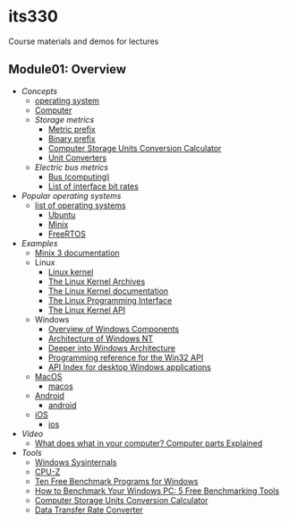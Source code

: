 # its330
Course materials and demos for lectures

## Module01: Overview
* _Concepts_
  * [operating system](https://en.wikipedia.org/wiki/Operating\_system)
  * [Computer](https://en.wikipedia.org/wiki/Computer)
  * _Storage metrics_
    * [Metric prefix](https://en.wikipedia.org/wiki/Metric\_prefix)
    * [Binary prefix](https://en.wikipedia.org/wiki/Binary\_prefix)
    * [Computer Storage Units Conversion Calculator](https://www.calculatorsoup.com/calculators/conversions/computerstorage.php)
    * [Unit Converters](https://www.unitconverters.net/)
  * _Electric bus metrics_
    * [Bus (computing)](https://en.wikipedia.org/wiki/Bus\_\(computing\))
    * [List of interface bit rates](https://en.wikipedia.org/wiki/List\_of\_interface\_bit\_rates)
* _Popular operating systems_
  * [list of operating systems](https://en.wikipedia.org/wiki/List\_of\_operating\_systems)
    * [Ubuntu](https://ubuntu.com/)
    * [Minix](https://www.minix3.org/)
    * [FreeRTOS](https://www.freertos.org/)
* _Examples_
  * [Minix 3 documentation](https://wiki.minix3.org/doku.php?id=www:documentation:start) 
  * Linux
    * [Linux kernel](https://en.wikipedia.org/wiki/Linux\_kernel)
    * [The Linux Kernel Archives](https://www.kernel.org/)
    * [The Linux Kernel documentation](https://www.kernel.org/doc/html/latest/)
    * [The Linux Programming Interface](http://man7.org/tlpi/)
    * [The Linux Kernel API](https://www.kernel.org/doc/htmldocs/kernel-api/)
  * Windows
    * [Overview of Windows Components](https://docs.microsoft.com/en-us/windows-hardware/drivers/kernel/overview-of-windows-components)
    * [Architecture of Windows NT](https://en.wikipedia.org/wiki/Architecture\_of\_Windows\_NT)
    * [Deeper into Windows Architecture](https://docs.microsoft.com/en-us/archive/blogs/hanybarakat/deeper-into-windows-architecture)
    * [Programming reference for the Win32 API](https://docs.microsoft.com/en-us/windows/win32/api/)
    * [API Index for desktop Windows applications](https://docs.microsoft.com/en-us/windows/win32/apiindex/api-index-portal)
  * [MacOS](https://en.wikipedia.org/wiki/MacOS)
    * [macos](https://www.apple.com/macos)
  * [Android](https://en.wikipedia.org/wiki/Android_(operating_system))
    * [android](https://www.android.com/)
  * [iOS](https://en.wikipedia.org/wiki/IOS)
    * [ios](https://www.apple.com/ios)
* _Video_
  * [What does what in your computer? Computer parts Explained](https://www.youtube.com/watch?v=ExxFxD4OSZ0)
* _Tools_
  * [Windows Sysinternals](https://docs.microsoft.com/en-us/sysinternals/)
  * [CPU-Z](https://www.cpuid.com/softwares/cpu-z.html)
  * [Ten Free Benchmark Programs for Windows](https://www.makeuseof.com/tag/5-free-benchmark-programs/)
  * [How to Benchmark Your Windows PC: 5 Free Benchmarking Tools](https://www.howtogeek.com/111733/how-to-benchmark-your-windows-pc-5-free-benchmarking-tools/)
  * [Computer Storage Units Conversion Calculator](https://www.calculatorsoup.com/calculators/conversions/computerstorage.php)
  * [Data Transfer Rate Converter](https://www.thecalculatorsite.com/conversions/datarate.php)

